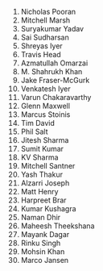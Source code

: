 1. Nicholas Pooran  
2. Mitchell Marsh  
3. Suryakumar Yadav  
4. Sai Sudharsan
5. Shreyas Iyer
6. Travis Head 
7. Azmatullah Omarzai  
8. M. Shahrukh Khan  
9. Jake Fraser-McGurk  
10. Venkatesh Iyer  
11. Varun Chakaravarthy  
12. Glenn Maxwell  
13. Marcus Stoinis  
14. Tim David  
15. Phil Salt  
16. Jitesh Sharma  
17. Sumit Kumar  
18. KV Sharma  
19. Mitchell Santner  
20. Yash Thakur  
21. Alzarri Joseph  
22. Matt Henry  
23. Harpreet Brar  
24. Kumar Kushagra  
25. Naman Dhir  
26. Maheesh Theekshana  
27. Mayank Dagar  
28. Rinku Singh  
29. Mohsin Khan  
30. Marco Jansen  
